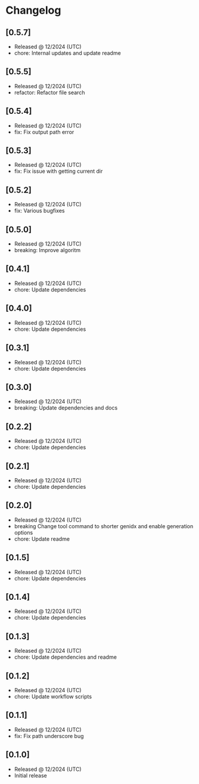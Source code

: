 # Changelog

## [0.5.7]

- Released @ 12/2024 (UTC)
- chore: Internal updates and update readme

## [0.5.5]

- Released @ 12/2024 (UTC)
- refactor: Refactor file search

## [0.5.4]

- Released @ 12/2024 (UTC)
- fix: Fix output path error

## [0.5.3]

- Released @ 12/2024 (UTC)
- fix: Fix issue with getting current dir

## [0.5.2]

- Released @ 12/2024 (UTC)
- fix: Various bugfixes

## [0.5.0]

- Released @ 12/2024 (UTC)
- breaking: Improve algoritm

## [0.4.1]

- Released @ 12/2024 (UTC)
- chore: Update dependencies

## [0.4.0]

- Released @ 12/2024 (UTC)
- chore: Update dependencies

## [0.3.1]

- Released @ 12/2024 (UTC)
- chore: Update dependencies

## [0.3.0]

- Released @ 12/2024 (UTC)
- breaking: Update dependencies and docs

## [0.2.2]

- Released @ 12/2024 (UTC)
- chore: Update dependencies

## [0.2.1]

- Released @ 12/2024 (UTC)
- chore: Update dependencies

## [0.2.0]

- Released @ 12/2024 (UTC)
- breaking Change tool command to shorter genidx and enable generation options
- chore: Update readme

## [0.1.5]

- Released @ 12/2024 (UTC)
- chore: Update dependencies

## [0.1.4]

- Released @ 12/2024 (UTC)
- chore: Update dependencies

## [0.1.3]

- Released @ 12/2024 (UTC)
- chore: Update dependencies and readme

## [0.1.2]

- Released @ 12/2024 (UTC)
- chore: Update workflow scripts

## [0.1.1]

- Released @ 12/2024 (UTC)
- fix: Fix path underscore bug

## [0.1.0]

- Released @ 12/2024 (UTC)
- Initial release
